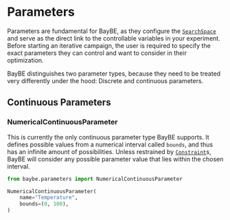 # Parameters

Parameters are fundamental for BayBE, as they configure the [`SearchSpace`]() and serve
as the direct link to the controllable variables in your experiment.
Before starting an iterative campaign, the user is required to specify the exact
parameters they can control and want to consider in their optimization.

BayBE distinguishes two parameter types, because they need to be treated very
differently under the hood: Discrete and continuous parameters.

## Continuous Parameters
### NumericalContinuousParameter

This is currently the only continuous parameter type BayBE supports.
It defines possible values from a numerical interval called
`bounds`, and thus has an infinite amount of possibilities.
Unless restrained by [`Constraint`]()s, BayBE will consider any possible parameter value
that lies within the chosen interval.

```python
from baybe.parameters import NumericalContinuousParameter

NumericalContinuousParameter(
    name="Temperature",
    bounds=(0, 100),
)
```